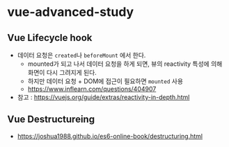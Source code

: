 # vue-advanced-study

## Vue Lifecycle hook
- 데이터 요청은 ```created```나 ```beforeMount``` 에서 한다.
    - mounted가 되고 나서 데이터 요청을 하게 되면, 뷰의 reactivity 특성에 의해 화면이 다시 그려지게 된다.
    - 하지만 데이터 요청 + DOM에 접근이 필요하면 ```mounted``` 사용
    - https://www.inflearn.com/questions/404907
- 참고 : https://vuejs.org/guide/extras/reactivity-in-depth.html

## Vue Destructureing
- https://joshua1988.github.io/es6-online-book/destructuring.html